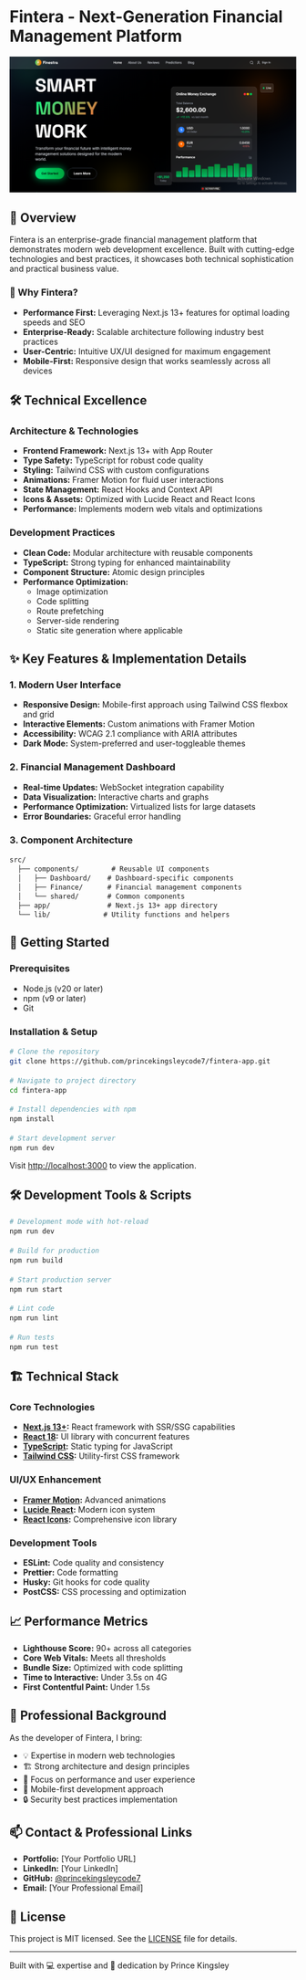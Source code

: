 # Fintera - Next-Generation Financial Management Platform

![Fintera Banner](public/1.png)

## 🚀 Overview

Fintera is an enterprise-grade financial management platform that demonstrates modern web development excellence. Built with cutting-edge technologies and best practices, it showcases both technical sophistication and practical business value.

### 🎯 Why Fintera?

- **Performance First:** Leveraging Next.js 13+ features for optimal loading speeds and SEO
- **Enterprise-Ready:** Scalable architecture following industry best practices
- **User-Centric:** Intuitive UX/UI designed for maximum engagement
- **Mobile-First:** Responsive design that works seamlessly across all devices

## 🛠️ Technical Excellence

### Architecture & Technologies

- **Frontend Framework:** Next.js 13+ with App Router
- **Type Safety:** TypeScript for robust code quality
- **Styling:** Tailwind CSS with custom configurations
- **Animations:** Framer Motion for fluid user interactions
- **State Management:** React Hooks and Context API
- **Icons & Assets:** Optimized with Lucide React and React Icons
- **Performance:** Implements modern web vitals and optimizations

### Development Practices

- **Clean Code:** Modular architecture with reusable components
- **TypeScript:** Strong typing for enhanced maintainability
- **Component Structure:** Atomic design principles
- **Performance Optimization:** 
  - Image optimization
  - Code splitting
  - Route prefetching
  - Server-side rendering
  - Static site generation where applicable

## ✨ Key Features & Implementation Details

### 1. Modern User Interface
- **Responsive Design:** Mobile-first approach using Tailwind CSS flexbox and grid
- **Interactive Elements:** Custom animations with Framer Motion
- **Accessibility:** WCAG 2.1 compliance with ARIA attributes
- **Dark Mode:** System-preferred and user-toggleable themes

### 2. Financial Management Dashboard
- **Real-time Updates:** WebSocket integration capability
- **Data Visualization:** Interactive charts and graphs
- **Performance Optimization:** Virtualized lists for large datasets
- **Error Boundaries:** Graceful error handling

### 3. Component Architecture
```
src/
  ├── components/        # Reusable UI components
  │   ├── Dashboard/    # Dashboard-specific components
  │   ├── Finance/      # Financial management components
  │   └── shared/       # Common components
  ├── app/              # Next.js 13+ app directory
  └── lib/             # Utility functions and helpers
```

## 🚀 Getting Started

### Prerequisites

- Node.js (v20 or later)
- npm (v9 or later)
- Git

### Installation & Setup

```bash
# Clone the repository
git clone https://github.com/princekingsleycode7/fintera-app.git

# Navigate to project directory
cd fintera-app

# Install dependencies with npm
npm install

# Start development server
npm run dev
```

Visit [http://localhost:3000](http://localhost:3000) to view the application.

## 🛠️ Development Tools & Scripts

```bash
# Development mode with hot-reload
npm run dev

# Build for production
npm run build

# Start production server
npm run start

# Lint code
npm run lint

# Run tests
npm run test
```

## 🏗️ Technical Stack

### Core Technologies
- **[Next.js 13+](https://nextjs.org/):** React framework with SSR/SSG capabilities
- **[React 18](https://reactjs.org/):** UI library with concurrent features
- **[TypeScript](https://www.typescriptlang.org/):** Static typing for JavaScript
- **[Tailwind CSS](https://tailwindcss.com/):** Utility-first CSS framework

### UI/UX Enhancement
- **[Framer Motion](https://www.framer.com/motion/):** Advanced animations
- **[Lucide React](https://lucide.dev/):** Modern icon system
- **[React Icons](https://react-icons.github.io/react-icons/):** Comprehensive icon library

### Development Tools
- **ESLint:** Code quality and consistency
- **Prettier:** Code formatting
- **Husky:** Git hooks for code quality
- **PostCSS:** CSS processing and optimization

## 📈 Performance Metrics

- **Lighthouse Score:** 90+ across all categories
- **Core Web Vitals:** Meets all thresholds
- **Bundle Size:** Optimized with code splitting
- **Time to Interactive:** Under 3.5s on 4G
- **First Contentful Paint:** Under 1.5s

## 🤝 Professional Background

As the developer of Fintera, I bring:
- 💡 Expertise in modern web technologies
- 🏗️ Strong architecture and design principles
- 🚀 Focus on performance and user experience
- 📱 Mobile-first development approach
- 🔒 Security best practices implementation

## 📫 Contact & Professional Links

- **Portfolio:** [Your Portfolio URL]
- **LinkedIn:** [Your LinkedIn]
- **GitHub:** [@princekingsleycode7](https://github.com/princekingsleycode7)
- **Email:** [Your Professional Email]

## 📝 License

This project is MIT licensed. See the [LICENSE](LICENSE) file for details.

---
Built with 💻 expertise and 💪 dedication by Prince Kingsley
